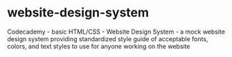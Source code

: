 # website-design-system
Codecademy - basic HTML/CSS - Website Design System - a mock website design system providing standardized style guide of acceptable fonts, colors, and text styles to use for anyone working on the website
